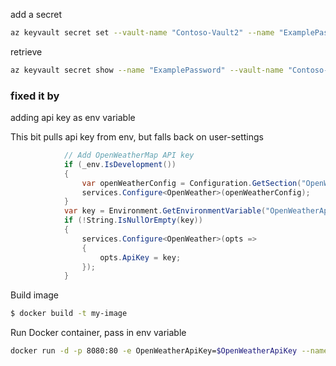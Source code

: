 add a secret
```bash
az keyvault secret set --vault-name "Contoso-Vault2" --name "ExamplePassword" --value "hVFkk965BuUv"
```

retrieve
```bash
az keyvault secret show --name "ExamplePassword" --vault-name "Contoso-Vault2"
```


### fixed it by 

adding api key as env variable


This bit pulls api key from env, but falls back on user-settings
```csharp
            // Add OpenWeatherMap API key
            if (_env.IsDevelopment())
            {
                var openWeatherConfig = Configuration.GetSection("OpenWeather");
                services.Configure<OpenWeather>(openWeatherConfig);
            }
            var key = Environment.GetEnvironmentVariable("OpenWeatherApiKey");
            if (!String.IsNullOrEmpty(key))
            {
                services.Configure<OpenWeather>(opts =>
                {
                    opts.ApiKey = key;
                });
            }
```

Build image
```bash
$ docker build -t my-image
```

Run Docker container, pass in env variable
```bash
docker run -d -p 8080:80 -e OpenWeatherApiKey=$OpenWeatherApiKey --name my-container my-image
```

